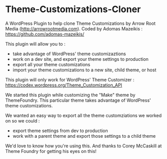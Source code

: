 Theme-Customizations-Cloner
===========================

A WordPress Plugin to help clone Theme Customizations by Arrow Root Media (http://arrowrootmedia.com). 
Coded by Adomas Mazeikis : https://github.com/adomas-mazeikis/

This plugin will allow you to :
- take advantage of WordPress' theme customizaztions
- work on a dev site, and export your theme settings to production
- export all your theme customizations
- import your theme customizations to a new site, child theme, or host

This plugin will only work for WordPress' Theme Customizer :
https://codex.wordpress.org/Theme_Customization_API

We started this plugin while customizing the "Make" theme by ThemeFoundry. 
This particular theme takes advantage of WordPress' theme customizations.

We wanted an easy way to export all the theme customziations we worked on so we could :
- export theme settings from dev to production
- work with a parent theme and export those settings to a child theme

We'd love to know how you're using this. And thanks to Corey McCaskill at Theme Foundry for getting his eyes on this!

